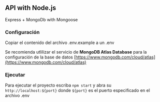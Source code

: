 ## API with Node.js
Express + MongoDb with Mongoose

### Configuración
Copiar el contenido del archivo .env.example a un .env

Se recomienda utlilizar el servicio de **MongoDB Atlas Database** para la configuración de la base de datos [https://www.mongodb.com/cloud/atlas](https://www.mongodb.com/cloud/atlas)

### Ejecutar
Para ejecutar el proyecto escriba ``npm start`` y abra su ``http://localhost:${port}`` donde ``${port}`` es el puerto especificado en el archivo .env
